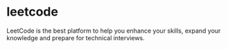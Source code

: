 # leetcode
LeetCode is the best platform to help you enhance your skills, expand your knowledge and prepare for technical interviews.
